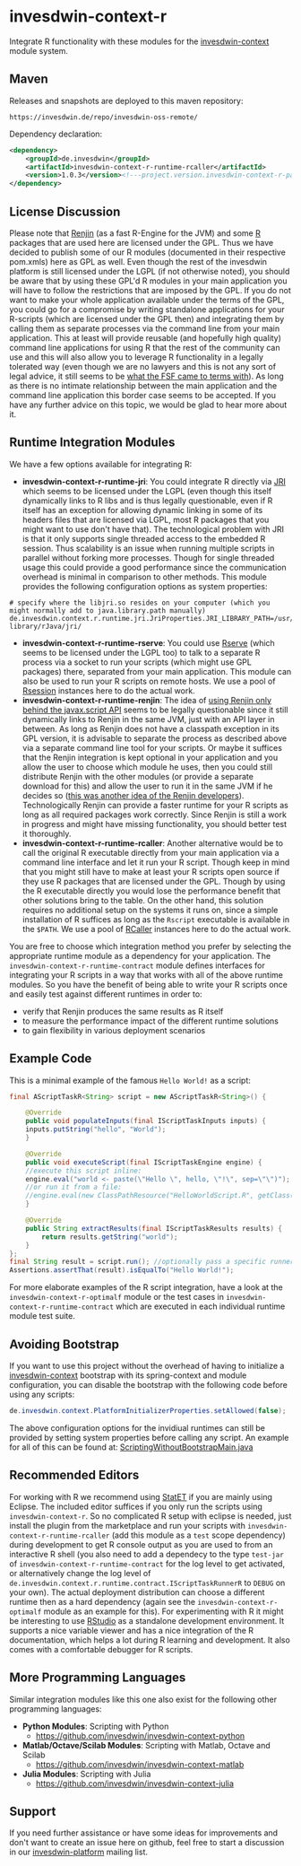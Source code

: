 # invesdwin-context-r
Integrate R functionality with these modules for the [invesdwin-context](https://github.com/subes/invesdwin-context) module system.

## Maven

Releases and snapshots are deployed to this maven repository:
```
https://invesdwin.de/repo/invesdwin-oss-remote/
```

Dependency declaration:
```xml
<dependency>
	<groupId>de.invesdwin</groupId>
	<artifactId>invesdwin-context-r-runtime-rcaller</artifactId>
	<version>1.0.3</version><!---project.version.invesdwin-context-r-parent-->
</dependency>
```

## License Discussion

Please note that [Renjin](http://www.renjin.org/) (as a fast R-Engine for the JVM) and some [R](https://www.r-project.org/) packages that are used here are licensed under the GPL. Thus we have decided to publish some of our R modules (documented in their respective pom.xmls) here as GPL as well. Even though the rest of the invesdwin platform is still licensed under the LGPL (if not otherwise noted), you should be aware that by using these GPL'd R modules in your main application you will have to follow the restrictions that are imposed by the GPL. If you do not want to make your whole application available under the terms of the GPL, you could go for a compromise by writing standalone applications for your R-scripts (which are licensed under the GPL then) and integrating them by calling them as separate processes via the command line from your main application. This at least will provide reusable (and hopefully high quality) command line applications for using R that the rest of the community can use and this will also allow you to leverage R functionality in a legally tolerated way (even though we are no lawyers and this is not any sort of legal advice, it still seems to be [what the FSF came to terms with](https://www.gnu.org/licenses/gpl-faq.html#GPLPlugins)). As long as there is no intimate relationship between the main application and the command line application this border case seems to be accepted. If you have any further advice on this topic, we would be glad to hear more about it. 

## Runtime Integration Modules

We have a few options available for integrating R:
- **invesdwin-context-r-runtime-jri**: You could integrate R directly via [JRI](https://rforge.net/JRI/) which seems to be licensed under the LGPL (even though this itself dynamically links to R libs and is thus legally questionable, even if R itself has an exception for allowing dynamic linking in some of its headers files that are licensed via LGPL, most R packages that you might want to use don't have that). The technological problem with JRI is that it only supports single threaded access to the embedded R session. Thus scalability is an issue when running multiple scripts in parallel without forking more processes. Though for single threaded usage this could provide a good performance since the communication overhead is minimal in comparison to other methods. This module provides the following configuration options as system properties:
```properties
# specify where the libjri.so resides on your computer (which you might normally add to java.library.path manually)
de.invesdwin.context.r.runtime.jri.JriProperties.JRI_LIBRARY_PATH=/usr/lib/R/site-library/rJava/jri/
```
- **invesdwin-context-r-runtime-rserve**: You could use [Rserve](https://github.com/s-u/REngine) (which seems to be licensed under the LGPL too) to talk to a separate R process via a socket to run your scripts (which might use GPL packages) there, separated from your main application. This module can also be used to run your R scripts on remote hosts. We use a pool of [Rsession](https://github.com/yannrichet/rsession) instances here to do the actual work.
- **invesdwin-context-r-runtime-renjin**: The idea of [using Renjin only behind the javax.script API](https://groups.google.com/forum/#!msg/renjin-dev/yoS1dTeJLm8/bVtVu_tGLck) seems to be legally questionable since it still dynamically links to Renjin in the same JVM, just with an API layer in between. As long as Renjin does not have a classpath exception in its GPL version, it is advisable to separate the process as described above via a separate command line tool for your scripts. Or maybe it suffices that the Renjin integration is kept optional in your application and you allow the user to choose which module he uses, then you could still distribute Renjin with the other modules (or provide a separate download for this) and allow the user to run it in the same JVM if he decides so ([this was another idea of the Renjin developers](https://groups.google.com/forum/#!msg/renjin-dev/yoS1dTeJLm8/bVtVu_tGLck)). Technologically Renjin can provide a faster runtime for your R scripts as long as all required packages work correctly. Since Renjin is still a work in progress and might have missing functionality, you should better test it thoroughly.
- **invesdwin-context-r-runtime-rcaller**: Another alternative would be to call the original R executable directly from your main application via a command line interface and let it run your R script. Though keep in mind that you might still have to make at least your R scripts open source if they use R packages that are licensed under the GPL. Though by using the R executable directly you would lose the performance benefit that other solutions bring to the table. On the other hand, this solution requires no additional setup on the systems it runs on, since a simple installation of R suffices as long as the `Rscript` executable is available in the `$PATH`. We use a pool of [RCaller](https://github.com/jbytecode/rcaller) instances here to do the actual work.

You are free to choose which integration method you prefer by selecting the appropriate runtime module as a dependency for your application. The `invesdwin-context-r-runtime-contract` module defines interfaces for integrating your R scripts in a way that works with all of the above runtime modules. So you have the benefit of being able to write your R scripts once and easily test against different runtimes in order to: 
- verify that Renjin produces the same results as R itself
- to measure the performance impact of the different runtime solutions
- to gain flexibility in various deployment scenarios

## Example Code

This is a minimal example of the famous `Hello World!` as a script:

```java
final AScriptTaskR<String> script = new AScriptTaskR<String>() {

    @Override
    public void populateInputs(final IScriptTaskInputs inputs) {
	inputs.putString("hello", "World");
    }

    @Override
    public void executeScript(final IScriptTaskEngine engine) {
	//execute this script inline:
	engine.eval("world <- paste(\"Hello \", hello, \"!\", sep=\"\")");
	//or run it from a file:
	//engine.eval(new ClassPathResource("HelloWorldScript.R", getClass()));
    }

    @Override
    public String extractResults(final IScriptTaskResults results) {
        return results.getString("world");
    }
};
final String result = script.run(); //optionally pass a specific runner as an argument here
Assertions.assertThat(result).isEqualTo("Hello World!");
```

For more elaborate examples of the R script integration, have a look at the `invesdwin-context-r-optimalf` module or the test cases in `invesdwin-context-r-runtime-contract` which are executed in each individual runtime module test suite.

## Avoiding Bootstrap

If you want to use this project without the overhead of having to initialize a [invesdwin-context](https://github.com/subes/invesdwin-context) bootstrap with its spring-context and module configuration, you can disable the bootstrap with the following code before using any scripts:

```java
de.invesdwin.context.PlatformInitializerProperties.setAllowed(false);
```

The above configuration options for the invidiual runtimes can still be provided by setting system properties before calling any script. An example for all of this can be found at: [ScriptingWithoutBootstrapMain.java](https://github.com/subes/invesdwin-context/blob/master/tests/otherproject-noparent-bom-test/src/main/java/com/otherproject/scripting/ScriptingWithoutBootstrapMain.java)

## Recommended Editors

For working with R we recommend using [StatET](http://www.walware.de/goto/statet) if you are mainly using Eclipse. The included editor suffices if you only run the scripts using `invesdwin-context-r`. So no complicated R setup with eclipse is needed, just install the plugin from the marketplace and run your scripts with `invesdwin-context-r-runtime-rcaller` (add this module as a `test` scope dependency) during development to get R console output as you are used to from an interactive R shell (you also need to add a dependecy to the type `test-jar` of `invesdwin-context-r-runtime-contract` for the log level to get activated, or alternatively change the log level of `de.invesdwin.context.r.runtime.contract.IScriptTaskRunnerR` to `DEBUG` on your own). The actual deployment distribution can choose a different runtime then as a hard dependency (again see the `invesdwin-context-r-optimalf` module as an example for this). For experimenting with R it might be interesting to use [RStudio](https://www.rstudio.com/) as a standalone development environment. It supports a nice variable viewer and has a nice integration of the R documentation, which helps a lot during R learning and development. It also comes with a comfortable debugger for R scripts.

## More Programming Languages

Similar integration modules like this one also exist for the following other programming languages: 

- **Python Modules**: Scripting with Python
	- https://github.com/invesdwin/invesdwin-context-python
- **Matlab/Octave/Scilab Modules**: Scripting with Matlab, Octave and Scilab
	- https://github.com/invesdwin/invesdwin-context-matlab
- **Julia Modules**: Scripting with Julia
	- https://github.com/invesdwin/invesdwin-context-julia


## Support

If you need further assistance or have some ideas for improvements and don't want to create an issue here on github, feel free to start a discussion in our [invesdwin-platform](https://groups.google.com/forum/#!forum/invesdwin-platform) mailing list.
